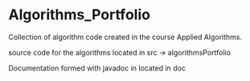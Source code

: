 # Algorithms_Portfolio

Collection of algorithm code created in the course Applied Algorithms.

source code for the algorithms located in src -> algorithmsPortfolio

Documentation formed with javadoc in located in doc
